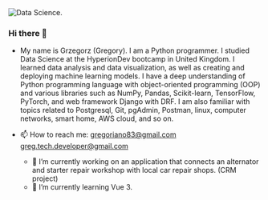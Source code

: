 <picture>
  <source media="(prefers-color-scheme: dark)" srcset="https://media.licdn.com/dms/image/D4E16AQHUj5HxOgyqNw/profile-displaybackgroundimage-shrink_350_1400/0/1681237889318?e=1693440000&v=beta&t=kZoTc2TmRaMLNX4vLyoUycspm310Pm2MXAgnUB2-X90">
  <source media="(prefers-color-scheme: light)" srcset="https://media.licdn.com/dms/image/D4E16AQHUj5HxOgyqNw/profile-displaybackgroundimage-shrink_350_1400/0/1681237889318?e=1693440000&v=beta&t=kZoTc2TmRaMLNX4vLyoUycspm310Pm2MXAgnUB2-X90">
  <img alt="Data Science." src="https://media.licdn.com/dms/image/D4E16AQHUj5HxOgyqNw/profile-displaybackgroundimage-shrink_350_1400/0/1681237889318?e=1693440000&v=beta&t=kZoTc2TmRaMLNX4vLyoUycspm310Pm2MXAgnUB2-X90">
</picture>

### Hi there 👋

- My name is Grzegorz (Gregory). I am a Python programmer. I studied Data Science at the HyperionDev bootcamp in United Kingdom. I learned data analysis and data visualization, as well as creating and deploying machine learning models. I have a deep understanding of Python programming language with object-oriented programming (OOP) and various libraries such as NumPy, Pandas, Scikit-learn, TensorFlow, PyTorch, and web framework Django with DRF. I am also familiar with topics related to Postgresql, Git, pgAdmin, Postman, linux, computer networks, smart home, AWS cloud, and so on.


- 📫 How to reach me:
  gregoriano83@gmail.com
  greg.tech.developer@gmail.com

  - 🔭 I’m currently working on an application that connects an alternator and starter repair workshop with local car repair shops. (CRM project)
  - 🌱 I’m currently learning Vue 3.

<!--
**gregoriano83/gregoriano83** is a ✨ _special_ ✨ repository because its `README.md` (this file) appears on your GitHub profile.

Here are some ideas to get you started:

- 🔭 I’m currently working on ...
- 🌱 I’m currently learning ...
- 👯 I’m looking to collaborate on ...
- 🤔 I’m looking for help with ...
- 💬 Ask me about ...
- 📫 How to reach me: ...
- 😄 Pronouns: ...
- ⚡ Fun fact: ...
-->
